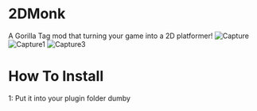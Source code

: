# 2DMonk
A Gorilla Tag mod that turning your game into a 2D platformer!
![Capture](https://user-images.githubusercontent.com/91232680/194731389-9da54cbb-c658-4003-ab84-b4db04c91557.PNG)
![Capture1](https://user-images.githubusercontent.com/91232680/194731392-08de374d-60f4-4561-a11c-c3b557a70434.PNG)
![Capture3](https://user-images.githubusercontent.com/91232680/194731395-8e7e0d78-f6ae-47e3-9923-4f2b3acef64f.PNG)

# How To Install
1: Put it into your plugin folder dumby
